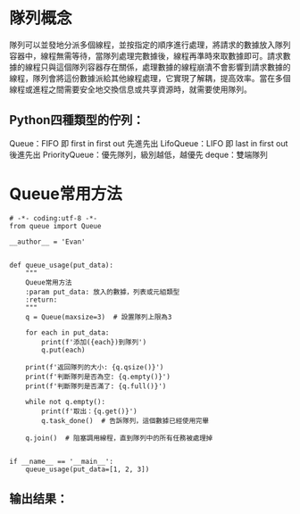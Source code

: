 # 隊列概念
隊列可以並發地分派多個線程，並按指定的順序進行處理，將請求的數據放入隊列容器中，線程無需等待，當隊列處理完數據後，線程再準時來取數據即可。請求數據的線程只與這個隊列容器存在關係，處理數據的線程崩潰不會影響到請求數據的線程，隊列會將這份數據派給其他線程處理，它實現了解耦，提高效率。當在多個線程或進程之間需要安全地交換信息或共享資源時，就需要使用隊列。

## Python四種類型的佇列：

Queue：FIFO 即 first in first out 先進先出
LifoQueue：LIFO 即 last in first out 後進先出
PriorityQueue：優先隊列，級別越低，越優先
deque：雙端隊列

# Queue常用方法

    # -*- coding:utf-8 -*-
    from queue import Queue

    __author__ = 'Evan'


    def queue_usage(put_data):
        """
        Queue常用方法
        :param put_data: 放入的數據，列表或元組類型
        :return:
        """
        q = Queue(maxsize=3)  # 設置隊列上限為3

        for each in put_data:
            print(f'添加({each})到隊列')
            q.put(each)

        print(f'返回隊列的大小: {q.qsize()}')
        print(f'判斷隊列是否為空: {q.empty()}')
        print(f'判斷隊列是否滿了: {q.full()}')

        while not q.empty():
            print(f'取出：{q.get()}')
            q.task_done()  # 告訴隊列，這個數據已經使用完畢

        q.join()  # 阻塞調用線程，直到隊列中的所有任務被處理掉


    if __name__ == '__main__':
        queue_usage(put_data=[1, 2, 3])


## 输出结果：


